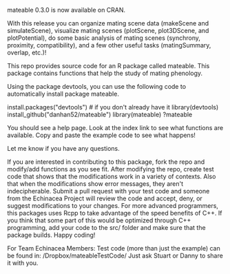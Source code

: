 mateable 0.3.0 is now available on CRAN.


With this release you can organize mating scene data
(makeScene and simulateScene), visualize mating scenes
(plotScene, plot3DScene, and plotPotential), do some
basic analysis of mating scenes (synchrony, proximity,
compatibility), and a few other useful tasks
(matingSummary, overlap, etc.)!


This repo provides source code for an R package called
mateable. This package contains functions that
help the study of mating phenology.

Using the package devtools, you can use the following code to
automatically install package mateable.

install.packages("devtools") # if you don't already have it
library(devtools)
install_github("danhan52/mateable")
library(mateable)
?mateable

You should see a help page. Look at the index link to see what
functions are available. Copy and paste the example code to see
what happens!

Let me know if you have any questions.

If you are interested in contributing to this package, fork
the repo and modify/add functions as you see fit. After
modifying the repo, create test code that shows that the
modifications work in a variety of contexts. Also that when the modifications
show error messages, they aren't indecipherable. Submit a pull
request with your test code and someone from the Echinacea
Project will review the code and accept, deny, or suggest
modifications to your changes.
For more advanced programmers, this packages uses Rcpp to take
advantage of the speed benefits of C++. If you think that
some part of this would be optimized through C++ programming,
add your code to the src/ folder and make sure that the package
builds.
Happy coding!


For Team Echinacea Members:
Test code (more than just the example) can be found in:
/Dropbox/mateableTestCode/
Just ask Stuart or Danny to share it with you.
